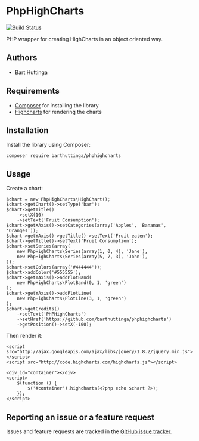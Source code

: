 PhpHighCharts
=============

[![Build Status](https://travis-ci.org/barthuttinga/phphighcharts.svg?branch=master)](https://travis-ci.org/barthuttinga/phphighcharts)

PHP wrapper for creating HighCharts in an object oriented way.

Authors
-------

* Bart Huttinga

Requirements
------------

* [Composer](http://getcomposer.org/) for installing the library
* [Highcharts](http://www.highcharts.com/) for rendering the charts

Installation
------------

Install the library using Composer:

```
composer require barthuttinga/phphighcharts
```

Usage
-----

Create a chart:

```
$chart = new PhpHighCharts\HighChart();
$chart->getChart()->setType('bar');
$chart->getTitle()
    ->setX(10)
    ->setText('Fruit Consumption');
$chart->getXAxis()->setCategories(array('Apples', 'Bananas', 'Oranges'));
$chart->getYAxis()->getTitle()->setText('Fruit eaten');
$chart->getTitle()->setText('Fruit Consumption');
$chart->setSeries(array(
    new PhpHighCharts\Series(array(1, 0, 4), 'Jane'),
    new PhpHighCharts\Series(array(5, 7, 3), 'John'),
));
$chart->setColors(array('#444444'));
$chart->addColor('#555555');
$chart->getYAxis()->addPlotBand(
    new PhpHighCharts\PlotBand(0, 1, 'green')
);
$chart->getYAxis()->addPlotLine(
    new PhpHighCharts\PlotLine(3, 1, 'green')
);
$chart->getCredits()
    ->setText('PHPHighCharts')
    ->setHref('https://github.com/barthuttinga/phphighcharts')
    ->getPosition()->setX(-100);
```

Then render it:

```
<script src="http://ajax.googleapis.com/ajax/libs/jquery/1.8.2/jquery.min.js"></script>
<script src="http://code.highcharts.com/highcharts.js"></script>

<div id="container"></div>
<script>
    $(function () {
        $('#container').highcharts(<?php echo $chart ?>);
    });
</script>
```

Reporting an issue or a feature request
---------------------------------------

Issues and feature requests are tracked in the [GitHub issue tracker](https://github.com/barthuttinga/phphighcharts/issues).
